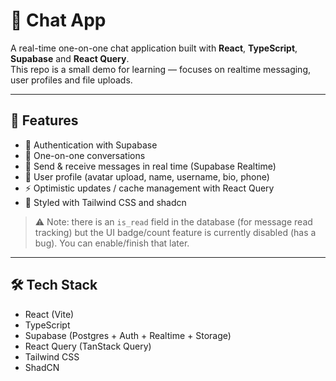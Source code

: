 # 💬 Chat App

A real-time one-on-one chat application built with **React**, **TypeScript**, **Supabase** and **React Query**.  
This repo is a small demo for learning — focuses on realtime messaging, user profiles and file uploads.

---



## 🚀 Features

- 🔐 Authentication with Supabase
- 💬 One-on-one conversations
- 📩 Send & receive messages in real time (Supabase Realtime)
- 👤 User profile (avatar upload, name, username, bio, phone)
- ⚡ Optimistic updates / cache management with React Query
- 🎨 Styled with Tailwind CSS and shadcn

> ⚠️ Note: there is an `is_read` field in the database (for message read tracking) but the UI badge/count feature is currently disabled (has a bug). You can enable/finish that later.

---

## 🛠 Tech Stack

- React (Vite)
- TypeScript
- Supabase (Postgres + Auth + Realtime + Storage)
- React Query (TanStack Query)
- Tailwind CSS
- ShadCN



